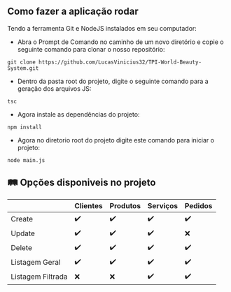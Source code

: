 ## Como fazer a aplicação rodar ##

Tendo a ferramenta Git e NodeJS instalados em seu computador:
- Abra o Prompt de Comando no caminho de um novo diretório e copie o seguinte comando para clonar o nosso repositório:

```
git clone https://github.com/LucasVinicius32/TPI-World-Beauty-System.git
```
- Dentro da pasta root do projeto, digite o seguinte comando para a geração dos arquivos JS:
```
tsc
```
- Agora instale as dependências do projeto:
``` 
npm install
``` 
- Agora no diretorio root do projeto digite este comando para iniciar o projeto:
```
node main.js
```
## :railway_track: Opções disponiveis no projeto

|                   | Clientes           | Produtos           | Serviços           | Pedidos            |
| :---------------- | :----------------- | :----------------- | :----------------- | :----------------- |
| Create            | :heavy_check_mark: | :heavy_check_mark: | :heavy_check_mark: | :heavy_check_mark: |
| Update            | :heavy_check_mark: | :heavy_check_mark: | :heavy_check_mark: | :x:                |
| Delete            | :heavy_check_mark: | :heavy_check_mark: | :heavy_check_mark: | :heavy_check_mark: |
| Listagem Geral    | :heavy_check_mark: | :heavy_check_mark: | :heavy_check_mark: | :heavy_check_mark: |
| Listagem Filtrada | :x:                | :x:                | :heavy_check_mark: | :heavy_check_mark: |


